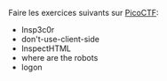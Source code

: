 Faire les exercices suivants sur [PicoCTF](https://picoctf.org/):
- Insp3c0r
- don't-use-client-side
- InspectHTML
- where are the robots
- logon